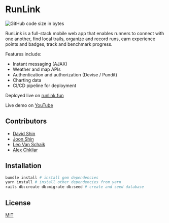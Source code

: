 # RunLink
![GitHub code size in bytes](https://img.shields.io/github/languages/code-size/alexchkliar/runlink)

RunLink is a full-stack mobile web app that enables runners to connect with one another, find local trails, organize and record runs, earn experience points and badges, track and benchmark progress.

Features include:
- Instant messaging (AJAX)
- Weather and map APIs
- Authentication and authorization (Devise / Pundit)
- Charting data
- CI/CD pipeline for deployment

Deployed live on [runlink.fun](https://runlink.fun)

Live demo on [YouTube](https://youtu.be/6s_awQL4-Os?t=510)

## Contributors
- [David Shin](https://github.com/DavidShin0413)
- [Joon Shin](https://github.com/JoonHoShin2021)
- [Leo Van Schaik](https://github.com/leonardo-vanschaik)
- [Alex Chkliar](https://github.com/alexchkliar)

## Installation

``` bash
bundle install # install gem dependencies
yarn install # install other dependencies from yarn
rails db:create db:migrate db:seed # create and seed database
```

## License
[MIT](https://choosealicense.com/licenses/mit/)
